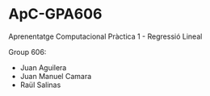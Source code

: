 # ApC-GPA606

Aprenentatge Computacional Pràctica 1 - Regressió Lineal

Group 606:
- Juan Aguilera
- Juan Manuel Camara
- Raül Salinas
